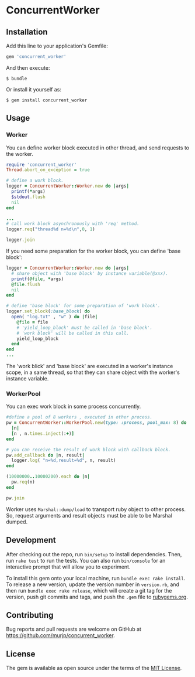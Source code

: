 # ConcurrentWorker



## Installation

Add this line to your application's Gemfile:

```ruby
gem 'concurrent_worker'
```

And then execute:

    $ bundle

Or install it yourself as:

    $ gem install concurrent_worker

## Usage

### Worker

You can define worker block executed in other thread, and send requests to the worker.

```ruby
require 'concurrent_worker'
Thread.abort_on_exception = true

# define a work block.
logger = ConcurrentWorker::Worker.new do |args|
  printf(*args)
  $stdout.flush
  nil
end

...
# call work block asynchronously with 'req' method.
logger.req("thread%d n=%d\n",0, 1)

logger.join
```

If you need some preparation for the worker block, you can define 'base block':

```ruby
logger = ConcurrentWorker::Worker.new do |args|
  # share object with 'base block' by instance variable(@xxx). 
  printf(@file, *args)
  @file.flush
  nil
end

# define 'base block' for some preparation of 'work block'.
logger.set_block(:base_block) do
  open( "log.txt" , "w" ) do |file|
    @file = file
    # 'yield_loop_block' must be called in 'base block'.
    # 'work block' will be called in this call.
    yield_loop_block 
  end
end
...
```

The 'work blick' and 'base block' are executed in a worker's instance scope, in a same thread, so that they can share object with the worker's instance variable.

### WorkerPool
You can exec work block in some process concurrently.

```ruby
#define a pool of 8 workers , executed in other process.
pw = ConcurrentWorker::WorkerPool.new(type: :process, pool_max: 8) do
  |n|
  [n , n.times.inject(:+)]
end

# you can receive the result of work block with callback block.
pw.add_callback do |n, result|
  logger.log( "n=%d,result=%d", n, result)
end

(10000000..10000200).each do |n|
  pw.req(n)
end

pw.join

```

Worker uses `Marshal::dump/load` to transport ruby object to other process. So, request arguments and result objects must be able to be Marshal dumped. 


## Development

After checking out the repo, run `bin/setup` to install dependencies. Then, run `rake test` to run the tests. You can also run `bin/console` for an interactive prompt that will allow you to experiment.

To install this gem onto your local machine, run `bundle exec rake install`. To release a new version, update the version number in `version.rb`, and then run `bundle exec rake release`, which will create a git tag for the version, push git commits and tags, and push the `.gem` file to [rubygems.org](https://rubygems.org).

## Contributing

Bug reports and pull requests are welcome on GitHub at https://github.com/murjp/concurrent_worker.

## License

The gem is available as open source under the terms of the [MIT License](https://opensource.org/licenses/MIT).
